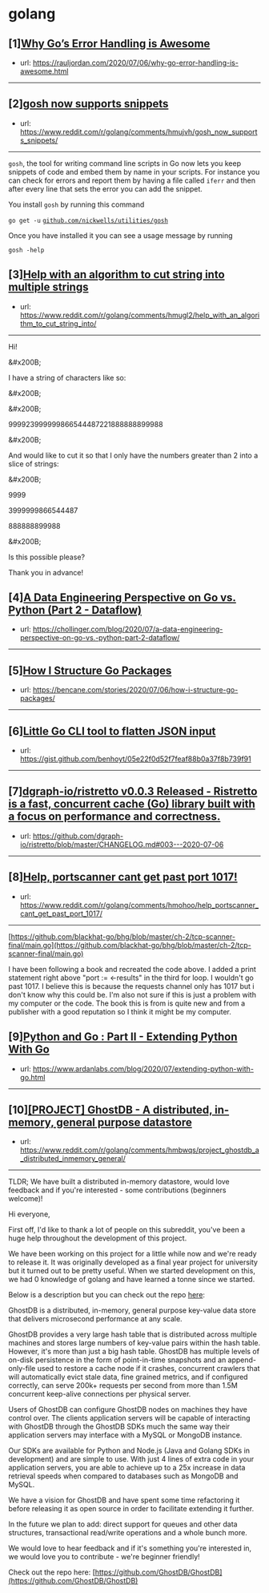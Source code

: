 # golang
## [1][Why Go’s Error Handling is Awesome](https://www.reddit.com/r/golang/comments/hmnhkz/why_gos_error_handling_is_awesome/)
- url: https://rauljordan.com/2020/07/06/why-go-error-handling-is-awesome.html
---

## [2][gosh now supports snippets](https://www.reddit.com/r/golang/comments/hmujvh/gosh_now_supports_snippets/)
- url: https://www.reddit.com/r/golang/comments/hmujvh/gosh_now_supports_snippets/
---
`gosh`, the tool for writing command line scripts in Go now lets you keep snippets of code and embed them by name in your scripts. For instance you can check for errors and report them by having a file called `iferr` and then after every line that sets the error you can add the snippet.

You install `gosh` by running this command

`go get -u` [`github.com/nickwells/utilities/gosh`](https://github.com/nickwells/utilities/gosh)

Once you have installed it you can see a usage message by running

`gosh -help`
## [3][Help with an algorithm to cut string into multiple strings](https://www.reddit.com/r/golang/comments/hmugl2/help_with_an_algorithm_to_cut_string_into/)
- url: https://www.reddit.com/r/golang/comments/hmugl2/help_with_an_algorithm_to_cut_string_into/
---
Hi!

&amp;#x200B;

I have a string of characters like so:

&amp;#x200B;

&amp;#x200B;

999923999999866544487221888888899988

&amp;#x200B;

And would like to cut it so that I only have the numbers greater than 2 into a slice of strings:

&amp;#x200B;

9999

3999999866544487

888888899988

&amp;#x200B;

Is this possible please?

Thank you in advance!
## [4][A Data Engineering Perspective on Go vs. Python (Part 2 - Dataflow)](https://www.reddit.com/r/golang/comments/hmu216/a_data_engineering_perspective_on_go_vs_python/)
- url: https://chollinger.com/blog/2020/07/a-data-engineering-perspective-on-go-vs.-python-part-2-dataflow/
---

## [5][How I Structure Go Packages](https://www.reddit.com/r/golang/comments/hm34kq/how_i_structure_go_packages/)
- url: https://bencane.com/stories/2020/07/06/how-i-structure-go-packages/
---

## [6][Little Go CLI tool to flatten JSON input](https://www.reddit.com/r/golang/comments/hmo8my/little_go_cli_tool_to_flatten_json_input/)
- url: https://gist.github.com/benhoyt/05e22f0d52f7feaf88b0a37f8b739f91
---

## [7][dgraph-io/ristretto v0.0.3 Released - Ristretto is a fast, concurrent cache (Go) library built with a focus on performance and correctness.](https://www.reddit.com/r/golang/comments/hmdwzn/dgraphioristretto_v003_released_ristretto_is_a/)
- url: https://github.com/dgraph-io/ristretto/blob/master/CHANGELOG.md#003---2020-07-06
---

## [8][Help, portscanner cant get past port 1017!](https://www.reddit.com/r/golang/comments/hmohoo/help_portscanner_cant_get_past_port_1017/)
- url: https://www.reddit.com/r/golang/comments/hmohoo/help_portscanner_cant_get_past_port_1017/
---
[https://github.com/blackhat-go/bhg/blob/master/ch-2/tcp-scanner-final/main.go](https://github.com/blackhat-go/bhg/blob/master/ch-2/tcp-scanner-final/main.go)

I have been following a book and recreated the code above. I added a print statement right above "port := &lt;-results" in the third for loop. I wouldn't go past 1017. I believe this is because the requests channel only has 1017 but i don't know why this could be. I'm also not sure if this is just a problem with my computer or the code. The book this is from is quite new and from a publisher with a good reputation so I think it might be my computer.
## [9][Python and Go : Part II - Extending Python With Go](https://www.reddit.com/r/golang/comments/hmakgs/python_and_go_part_ii_extending_python_with_go/)
- url: https://www.ardanlabs.com/blog/2020/07/extending-python-with-go.html
---

## [10][[PROJECT] GhostDB - A distributed, in-memory, general purpose datastore](https://www.reddit.com/r/golang/comments/hmbwqs/project_ghostdb_a_distributed_inmemory_general/)
- url: https://www.reddit.com/r/golang/comments/hmbwqs/project_ghostdb_a_distributed_inmemory_general/
---
TLDR; We have built a distributed in-memory datastore, would love feedback and if you're interested - some contributions (beginners welcome)!

Hi everyone,

First off, I'd like to thank a lot of people on this subreddit, you've been a huge help throughout the development of this project.

We have been working on this project for a little while now and we're ready to release it. It was originally developed as a final year project for university but it turned out to be pretty useful. When we started development on this, we had 0 knowledge of golang and have learned a tonne since we started.

Below is a description but you can check out the repo [here](https://github.com/GhostDB/GhostDB):

GhostDB is a distributed, in-memory, general purpose key-value data store that delivers microsecond performance at any scale.

GhostDB provides a very large hash table that is distributed across multiple machines and stores large numbers of key-value pairs within the hash table. However, it's more than just a big hash table. GhostDB has multiple levels of on-disk persistence in the form of point-in-time snapshots and an append-only-file used to restore a cache node if it crashes, concurrent crawlers that will automatically evict stale data, fine grained metrics, and if configured correctly, can serve 200k+ requests per second from more than 1.5M concurrent keep-alive connections per physical server.

Users of GhostDB can configure GhostDB nodes on machines they have control over. The clients application servers will be capable of interacting with GhostDB through the GhostDB SDKs much the same way their application servers may interface with a MySQL or MongoDB instance.

Our SDKs are available for Python and Node.js (Java and Golang SDKs in development) and are simple to use. With just 4 lines of extra code in your application servers, you are able to achieve up to a 25x increase in data retrieval speeds when compared to databases such as MongoDB and MySQL.

We have a vision for GhostDB and have spent some time refactoring it before releasing it as open source in order to facilitate extending it further.

In the future we plan to add: direct support for queues and other data structures, transactional read/write operations and a whole bunch more.

We would love to hear feedback and if it's something you're interested in, we would love you to contribute - we're beginner friendly!

Check out the repo here:  [https://github.com/GhostDB/GhostDB](https://github.com/GhostDB/GhostDB)
